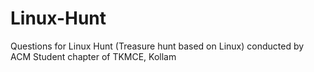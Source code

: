 # Linux-Hunt
Questions for Linux Hunt (Treasure hunt based on Linux) conducted by ACM Student chapter of TKMCE, Kollam
